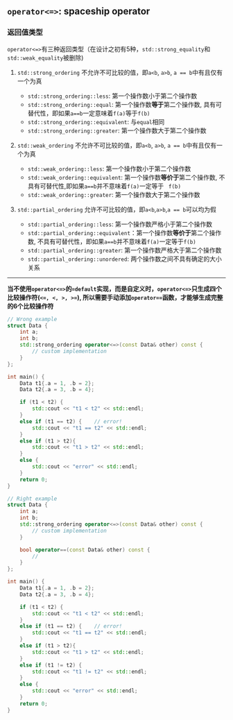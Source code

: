 ## `operator<=>`: spaceship operator

### 返回值类型

`operator<=>`有三种返回类型（在设计之初有5种，`std::strong_equality`和`std::weak_equality`被删除)

1. `std::strong_ordering`
      不允许不可比较的值，即`a<b`, `a>b`, `a == b`中有且仅有一个为真
    - `std::strong_ordering::less`: 第一个操作数小于第二个操作数
    - `std::strong_ordering::equal`: 第一个操作数**等于**第二个操作数,
        具有可替代性，即如果`a==b`一定意味着`f(a)`等于`f(b)`
    - `std::strong_ordering::equivalent`: 与`equal`相同
    - `std::strong_ordering::greater`: 第一个操作数大于第二个操作数

2. `std::weak_ordering`
      不允许不可比较的值，即`a<b`, `a>b`, `a == b`中有且仅有一个为真
    - `std::weak_ordering::less`: 第一个操作数小于第二个操作数
    - `std::weak_ordering::equivalent`: 第一个操作数**等价于**第二个操作数, 
        不具有可替代性,即如果`a==b`并不意味着`f(a)`一定等于 ` f(b)`
    - `std::weak_ordering::greater`: 第一个操作数大于第二个操作数
3. `std::partial_ordering`
        允许不可比较的值，即`a<b`,`a>b`,`a == b`可以均为假
    - `std::partial_ordering::less`: 第一个操作数严格小于第二个操作数
    - `std::partial_ordering::equivalent`：第一个操作数**等价于**第二个操作数, 不具有可替代性，即如果`a==b`并不意味着`f(a)`一定等于`f(b)`
    - `std::partial_ordering::greater`: 第一个操作数严格大于第二个操作数
    - `std::partial_ordering::unordered`: 两个操作数之间不具有确定的大小关系


***

**当不使用`operator<=>`的`=default`实现，而是自定义时，`operator<=>`只生成四个比较操作符(`<=, <, >, >=`), 所以需要手动添加`operator==`函数，才能够生成完整的6个比较操作符**

```cpp
// Wrong example
struct Data {
	int a;
	int b;
	std::strong_ordering operator<=>(const Data& other) const {
        // custom implementation
	}
};

int main() {
	Data t1{.a = 1, .b = 2};
	Data t2{.a = 3, .b = 4};

	if (t1 < t2) {
		std::cout << "t1 < t2" << std::endl;
	}
	else if (t1 == t2) {    // error! 
		std::cout << "t1 == t2" << std::endl;
	}
	else if (t1 > t2){
		std::cout << "t1 > t2" << std::endl;
	}
	else {
		std::cout << "error" << std::endl;
	}
	return 0;
}

// Right example
struct Data {
	int a;
	int b;
	std::strong_ordering operator<=>(const Data& other) const {
        // custom implementation
	}

    bool operator==(const Data& other) const {
        // 
    }
};

int main() {
	Data t1{.a = 1, .b = 2};
	Data t2{.a = 3, .b = 4};

	if (t1 < t2) {
		std::cout << "t1 < t2" << std::endl;
	}
	else if (t1 == t2) {    // error! 
		std::cout << "t1 == t2" << std::endl;
	}
	else if (t1 > t2){
		std::cout << "t1 > t2" << std::endl;
	}
    else if (t1 != t2) {
		std::cout << "t1 != t2" << std::endl;
    }
	else {
		std::cout << "error" << std::endl;
	}
	return 0;
}
```

